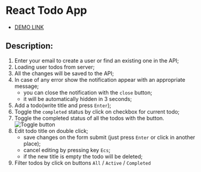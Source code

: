# React Todo App

- [DEMO LINK](https://BudnikOleksii.github.io/react_todo-app-with-api/)

## Description:
1. Enter your email to create a user or find an existing one in the API;
1. Loading user todos from server;
1. All the changes will be saved to the API;
1. In case of any error show the notification appear with an appropriate message;
    - you can close the notification with the `close` button;
    - it will be automatically hidden in 3 seconds;
1. Add a todo(write title and press `Enter`);
1. Toggle the `completed` status by click on checkbox for current todo;
1. Toggle the completed status of all the todos with the button.
   ![Toggle button](https://prnt.sc/ZbvirCu4aSsT)
1. Edit todo title on double click;
    - save changes on the form submit (just press `Enter` or click in another place);
    - cancel editing by pressing key `Ecs`;
    - if the new title is empty the todo will be deleted;
1. Filter todos by click on buttons `All` / `Active` / `Completed`
